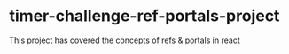 # timer-challenge-ref-portals-project
 This project has covered the concepts of refs & portals in react
